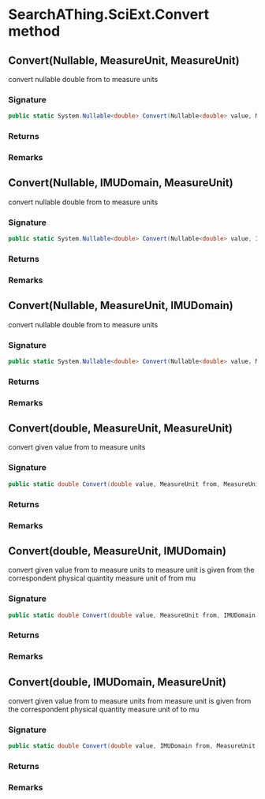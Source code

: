 # SearchAThing.SciExt.Convert method
## Convert(Nullable<double>, MeasureUnit, MeasureUnit)
convert nullable double from to measure units

### Signature
```csharp
public static System.Nullable<double> Convert(Nullable<double> value, MeasureUnit from, MeasureUnit to)
```
### Returns

### Remarks

## Convert(Nullable<double>, IMUDomain, MeasureUnit)
convert nullable double from to measure units

### Signature
```csharp
public static System.Nullable<double> Convert(Nullable<double> value, IMUDomain mud, MeasureUnit to)
```
### Returns

### Remarks

## Convert(Nullable<double>, MeasureUnit, IMUDomain)
convert nullable double from to measure units

### Signature
```csharp
public static System.Nullable<double> Convert(Nullable<double> value, MeasureUnit from, IMUDomain mud)
```
### Returns

### Remarks

## Convert(double, MeasureUnit, MeasureUnit)
convert given value from to measure units

### Signature
```csharp
public static double Convert(double value, MeasureUnit from, MeasureUnit to)
```
### Returns

### Remarks

## Convert(double, MeasureUnit, IMUDomain)
convert given value from to measure units
            to measure unit is given from the correspondent physical quantity measure unit of from mu

### Signature
```csharp
public static double Convert(double value, MeasureUnit from, IMUDomain to)
```
### Returns

### Remarks

## Convert(double, IMUDomain, MeasureUnit)
convert given value from to measure units
            from measure unit is given from the correspondent physical quantity measure unit of to mu

### Signature
```csharp
public static double Convert(double value, IMUDomain from, MeasureUnit to)
```
### Returns

### Remarks

